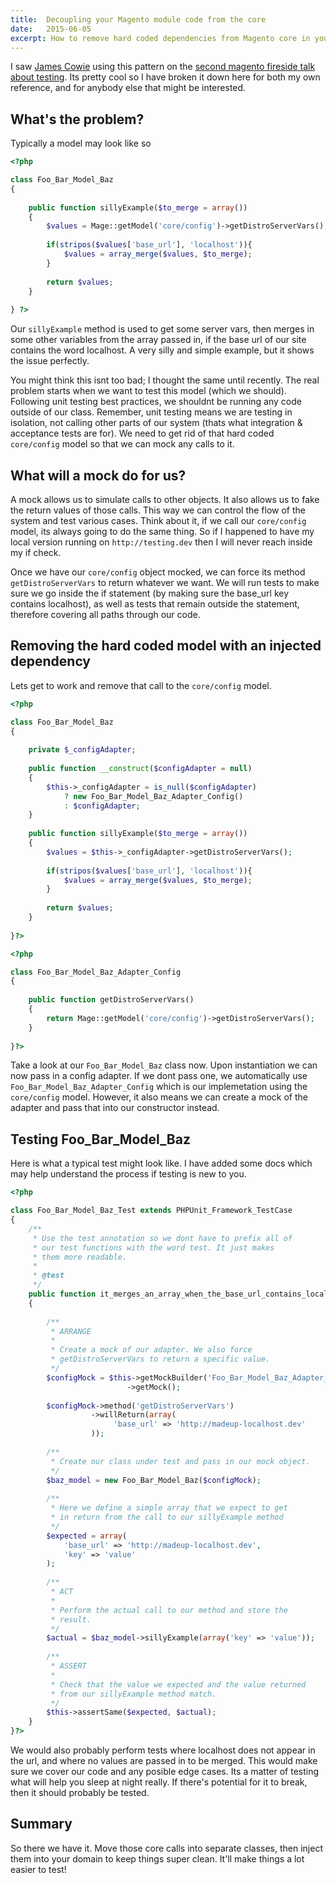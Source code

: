 ```yaml
---
title:  Decoupling your Magento module code from the core
date:   2015-06-05
excerpt: How to remove hard coded dependencies from Magento core in your own modules, and why it's a good thing.
---
```


I saw [James Cowie][James Cowie] using this pattern on the [second magento fireside talk about testing][]. Its pretty cool so I have broken it down here for both my own reference, and for anybody else that might be interested.

## What's the problem?

Typically a model may look like so

```php
<?php

class Foo_Bar_Model_Baz
{
    
    public function sillyExample($to_merge = array())
    {
        $values = Mage::getModel('core/config')->getDistroServerVars();
        
        if(stripos($values['base_url'], 'localhost')){
            $values = array_merge($values, $to_merge);
        }
        
        return $values;
    }
    
} ?>
```

Our ```sillyExample``` method is used to get some server vars, then merges in some other variables from the array passed in, if the base url of our site contains the word localhost. A very silly and simple example, but it shows the issue perfectly.

You might think this isnt too bad; I thought the same until recently. The real problem starts when we want to test this model (which we should). Following unit testing best practices, we shouldnt be running any code outside of our class. Remember, unit testing means we are testing in isolation, not calling other parts of our system (thats what integration & acceptance tests are for). We need to get rid of that hard coded ```core/config``` model so that we can mock any calls to it.

## What will a mock do for us?

A mock allows us to simulate calls to other objects. It also allows us to fake the return values of those calls. This way we can control the flow of the system and test various cases. Think about it, if we call our ```core/config``` model, its always going to do the same thing. So if I happened to have my local version running on ```http://testing.dev``` then I will never reach inside my if check.

Once we have our ```core/config``` object mocked, we can force its method ```getDistroServerVars``` to return whatever we want. We will run tests to make sure we go inside the if statement (by making sure the base_url key contains localhost), as well as tests that remain outside the statement, therefore covering all paths through our code.

## Removing the hard coded model with an injected dependency

Lets get to work and remove that call to the ```core/config``` model.

```php
<?php

class Foo_Bar_Model_Baz
{
    
    private $_configAdapter;
    
    public function __construct($configAdapter = null)
    {
        $this->_configAdapter = is_null($configAdapter)
            ? new Foo_Bar_Model_Baz_Adapter_Config()
            : $configAdapter;
    }
    
    public function sillyExample($to_merge = array())
    {
        $values = $this->_configAdapter->getDistroServerVars();
        
        if(stripos($values['base_url'], 'localhost')){
            $values = array_merge($values, $to_merge);
        }
        
        return $values;
    }
    
}?>
```

```php
<?php

class Foo_Bar_Model_Baz_Adapter_Config
{
    
    public function getDistroServerVars()
    {
        return Mage::getModel('core/config')->getDistroServerVars();
    }
    
}?>
```

Take a look at our ```Foo_Bar_Model_Baz``` class now. Upon instantiation we can now pass in a config adapter. If we dont pass one, we automatically use ```Foo_Bar_Model_Baz_Adapter_Config``` which is our implemetation using the ```core/config``` model. However, it also means we can create a mock of the adapter and pass that into our constructor instead.

## Testing Foo\_Bar\_Model\_Baz

Here is what a typical test might look like. I have added some docs which may help understand the process if testing is new to you.

```php
<?php

class Foo_Bar_Model_Baz_Test extends PHPUnit_Framework_TestCase
{
    /**
     * Use the test annotation so we dont have to prefix all of
     * our test functions with the word test. It just makes
     * them more readable.
     * 
     * @test
     */
    public function it_merges_an_array_when_the_base_url_contains_localhost()
    {
        
        /**
         * ARRANGE
         * 
         * Create a mock of our adapter. We also force
         * getDistroServerVars to return a specific value.
         */
        $configMock = $this->getMockBuilder('Foo_Bar_Model_Baz_Adapter_Config')
                          ->getMock();
        
        $configMock->method('getDistroServerVars')
                  ->willReturn(array(
                       'base_url' => 'http://madeup-localhost.dev'
                  ));
        
        /**
         * Create our class under test and pass in our mock object.
         */
        $baz_model = new Foo_Bar_Model_Baz($configMock);
        
        /**
         * Here we define a simple array that we expect to get
         * in return from the call to our sillyExample method
         */
        $expected = array(
            'base_url' => 'http://madeup-localhost.dev',
            'key' => 'value'
        );
        
        /**
         * ACT
         * 
         * Perform the actual call to our method and store the
         * result.
         */
        $actual = $baz_model->sillyExample(array('key' => 'value'));
        
        /**
         * ASSERT
         * 
         * Check that the value we expected and the value returned
         * from our sillyExample method match.
         */
        $this->assertSame($expected, $actual);
    }
}?>
```

We would also probably perform tests where localhost does not appear in the url, and where no values are passed in to be merged. This would make sure we cover our code and any posible edge cases. Its a matter of testing what will help you sleep at night really. If there's potential for it to break, then it should probably be tested.

## Summary

So there we have it. Move those core calls into separate classes, then inject them into your domain to keep things super clean. It'll make things a lot easier to test!

[James Cowie]: http://twitter.com/jcowie
[second magento fireside talk about testing]: https://www.youtube.com/watch?v=fee1CGNPWIg
